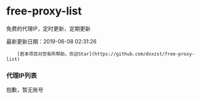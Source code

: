 # free-proxy-list

免费的代理IP，定时更新，定期更新

最新更新日期：2019-06-08 02:31:26 

 
        [若本项目对您有所帮助，欢迎Star](https://github.com/dxxzst/free-proxy-list) 

 ### 代理IP列表

抱歉，暂无账号

>